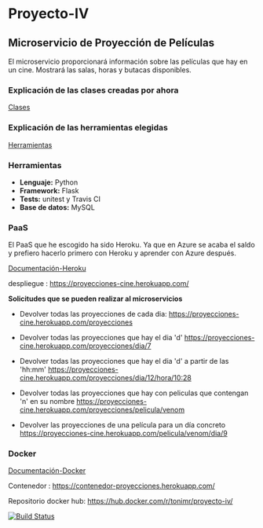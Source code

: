 # Proyecto-IV

## Microservicio de Proyección de Películas

El microservicio proporcionará información sobre las películas que hay en un cine. Mostrará las salas, horas y butacas disponibles.

### Explicación de las clases creadas por ahora
[Clases](https://tonimr.github.io/Proyecto-IV/doc/Clases)

### Explicación de las herramientas elegidas
[Herramientas](https://tonimr.github.io/Proyecto-IV/doc/Herramientas)

### Herramientas
- **Lenguaje:** Python
- **Framework:** Flask
- **Tests:** unitest y Travis CI
- **Base de datos:** MySQL

### PaaS
El PaaS que he escogido ha sido Heroku. Ya que en Azure se acaba el saldo y prefiero hacerlo primero con Heroku y aprender con Azure después.  

[Documentación-Heroku](https://github.com/toniMR/Proyecto-IV/blob/master/doc/ConfiguracionHeroku.md)  

despliegue : https://proyecciones-cine.herokuapp.com/

**Solicitudes que se pueden realizar al microservicios**
- Devolver todas las proyecciones de cada dia: https://proyecciones-cine.herokuapp.com/proyecciones

- Devolver todas las proyecciones que hay el dia 'd' https://proyecciones-cine.herokuapp.com/proyecciones/dia/7

- Devolver todas las proyecciones que hay el dia 'd' a partir de las 'hh:mm' https://proyecciones-cine.herokuapp.com/proyecciones/dia/12/hora/10:28

- Devolver todas las proyecciones que hay con peliculas que contengan 'n' en su nombre https://proyecciones-cine.herokuapp.com/proyecciones/pelicula/venom

- Devolver las proyecciones de una película para un día concreto https://proyecciones-cine.herokuapp.com/pelicula/venom/dia/9

### Docker

[Documentación-Docker](https://github.com/toniMR/Proyecto-IV/blob/master/doc/ConfiguracionDocker.md)  

Contenedor : https://contenedor-proyecciones.herokuapp.com/

Repositorio docker hub: https://hub.docker.com/r/tonimr/proyecto-iv/

[![Build Status](https://travis-ci.org/toniMR/Proyecto-IV.svg?branch=master)](https://travis-ci.org/toniMR/Proyecto-IV)
